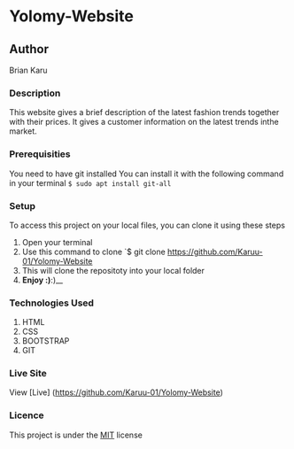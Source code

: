 # Yolomy-Website
## Author
Brian Karu
### Description
This website gives a brief description of the latest fashion trends together with their prices. It gives a customer information on the latest trends inthe market.
### Prerequisities
You need to have git installed
You can install it with the following command in your terminal
`$ sudo apt install git-all`
### Setup
To access this project on your local files, you can clone it using these steps
1. Open your terminal
1. Use this command to clone `$ git clone
https://github.com/Karuu-01/Yolomy-Website
1. This will clone the repositoty into your local folder
1. __Enjoy :)__:)__
### Technologies Used
1. HTML
1. CSS
1. BOOTSTRAP
1. GIT
### Live Site
View [Live] (https://github.com/Karuu-01/Yolomy-Website)
### Licence
This project is under the  [MIT](license) license
